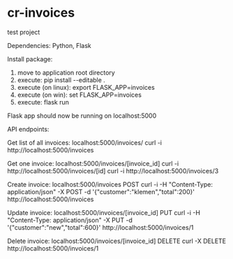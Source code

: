 # cr-invoices
test project

Dependencies:
  Python, Flask


Install package:
  1. move to application root directory
  2. execute: pip install --editable .
  3. execute (on linux): export FLASK_APP=invoices
  3. execute (on win): set FLASK_APP=invoices
  4. execute: flask run

Flask app should now be running on localhost:5000



API endpoints:

Get list of all invoices:
  localhost:5000/invoices/
  curl -i http://localhost:5000/invoices

Get one invoice:
  localhost:5000/invoices/[invoice_id]
  curl -i http://localhost:5000/invoices/[id]
  curl -i http://localhost:5000/invoices/3

Create invoice:
  localhost:5000/invoices POST
  curl -i -H "Content-Type: application/json" -X POST -d '{"customer":"klemen","total":200}' http://localhost:5000/invoices 

Update invoice:
  localhost:5000/invoices/[invoice_id] PUT
  curl -i -H "Content-Type: application/json" -X PUT -d '{"customer":"new","total":600}' http://localhost:5000/invoices/1

Delete invoice:
  localhost:5000/invoices/[invoice_id] DELETE
  curl -X DELETE http://localhost:5000/invoices/1




